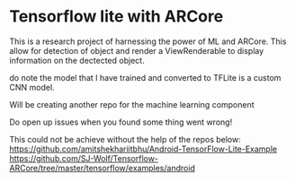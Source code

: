 # Tensorflow lite with ARCore
This is a research project of harnessing the power of ML and ARCore. This allow for detection of object
and render a ViewRenderable to display information on the dectected object.

do note the model that I have trained and converted to TFLite is a custom CNN model.

Will be creating another repo for the machine learning component

Do open up issues when you found some thing went wrong!

 This could not be achieve without the help of the repos below:
 https://github.com/amitshekhariitbhu/Android-TensorFlow-Lite-Example
 https://github.com/SJ-Wolf/Tensorflow-ARCore/tree/master/tensorflow/examples/android

